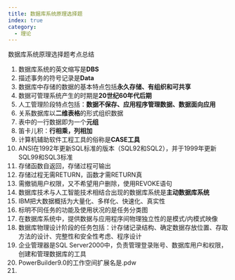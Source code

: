 ```yaml
---
title: 数据库系统原理选择题
index: true
category:
  - 理论
---
```


数据库系统原理选择题考点总结
<!-- more -->

1. 数据库系统的英文缩写是**DBS**
2. 描述事务的符号记录是**Data**
3. 数据库中存储的数据的基本特点包括**永久存储、有组织和可共享**
4. 数据可管理系统产生的时期是**20世纪60年代后期**
5. 人工管理阶段特点包括：**数据不保存、应用程序管理数据、数据面向应用**
6. 关系数据库以**二维表格**的形式组织数据
7. 表中的一行数据即为一个**元组**
8. 笛卡儿积：**行相乘，列相加**
9. 计算机辅助软件工程工具的俗称是**CASE工具**
10. ANSI在1992年更新SQL标准的版本（SQL92和SQL2），并于1999年更新SQL99和SQL3标准
11. 存储函数自返回，存储过程可输出
12. 存储过程无需RETURN，函数才需RETURN真
13. 需撤销用户权限，又不希望用户删除，使用REVOKE语句
14. 数据库技术与人工智能技术相结合出现的数据库系统是**主动数据库系统**
15. IBM把大数据概括为大量化、多样化、快速化、真实性
16. 标明不同任务的功能及使用状况的是任务分类图
17. 在数据库系统中，提供数据与应用程序间物理独立性的是模式/内模式映像
18. 数据库物理设计阶段的任务包括：计存储记录结构、确定数据存放位置、存取方法的设计、完整性和安全性考虑、程序设计
19. 企业管理器是SQL Server2000中，负责管理登录账号、数据库用户和权限，创建和管理数据库的工具
20. PowerBuilder9.0的工作空间扩展名是.pdw
21.
